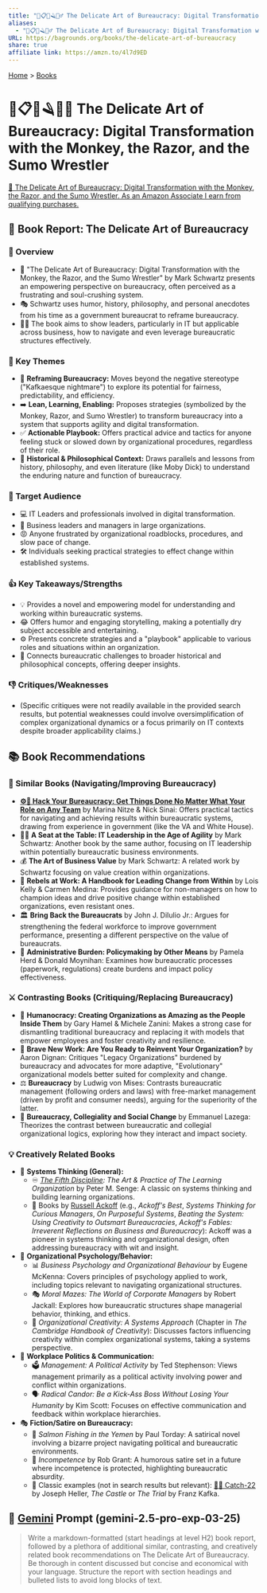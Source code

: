 ```yaml
---
title: "🏢📋🐒🪒🤼‍♂️ The Delicate Art of Bureaucracy: Digital Transformation with the Monkey, the Razor, and the Sumo Wrestler"
aliases:
  - "🏢📋🐒🪒🤼‍♂️ The Delicate Art of Bureaucracy: Digital Transformation with the Monkey, the Razor, and the Sumo Wrestler"
URL: https://bagrounds.org/books/the-delicate-art-of-bureaucracy
share: true
affiliate link: https://amzn.to/4l7d9ED
---
```

[Home](../index.md) > [Books](./index.md)  
# 🏢📋🐒🪒🤼‍♂️ The Delicate Art of Bureaucracy: Digital Transformation with the Monkey, the Razor, and the Sumo Wrestler  
[🛒 The Delicate Art of Bureaucracy: Digital Transformation with the Monkey, the Razor, and the Sumo Wrestler. As an Amazon Associate I earn from qualifying purchases.](https://amzn.to/4l7d9ED)  
  
## 📖 Book Report: The Delicate Art of Bureaucracy  
  
### 📝 Overview  
* 🐒 "The Delicate Art of Bureaucracy: Digital Transformation with the Monkey, the Razor, and the Sumo Wrestler" by Mark Schwartz presents an empowering perspective on bureaucracy, often perceived as a frustrating and soul-crushing system.  
* 🎭 Schwartz uses humor, history, philosophy, and personal anecdotes from his time as a government bureaucrat to reframe bureaucracy.  
* 👨‍💼 The book aims to show leaders, particularly in IT but applicable across business, how to navigate and even leverage bureaucratic structures effectively.  
  
### 🔑 Key Themes  
* 🔄 **Reframing Bureaucracy:** Moves beyond the negative stereotype ("Kafkaesque nightmare") to explore its potential for fairness, predictability, and efficiency.  
* ➡️ **Lean, Learning, Enabling:** Proposes strategies (symbolized by the Monkey, Razor, and Sumo Wrestler) to transform bureaucracy into a system that supports agility and digital transformation.  
* ✅ **Actionable Playbook:** Offers practical advice and tactics for anyone feeling stuck or slowed down by organizational procedures, regardless of their role.  
* 📜 **Historical & Philosophical Context:** Draws parallels and lessons from history, philosophy, and even literature (like Moby Dick) to understand the enduring nature and function of bureaucracy.  
  
### 🎯 Target Audience  
* 💻 IT Leaders and professionals involved in digital transformation.  
* 🏢 Business leaders and managers in large organizations.  
* 😡 Anyone frustrated by organizational roadblocks, procedures, and slow pace of change.  
* 🛠️ Individuals seeking practical strategies to effect change within established systems.  
  
### 👍 Key Takeaways/Strengths  
* 💡 Provides a novel and empowering model for understanding and working within bureaucratic systems.  
* 😂 Offers humor and engaging storytelling, making a potentially dry subject accessible and entertaining.  
* ⚙️ Presents concrete strategies and a "playbook" applicable to various roles and situations within an organization.  
* 🤔 Connects bureaucratic challenges to broader historical and philosophical concepts, offering deeper insights.  
  
### 👎 Critiques/Weaknesses  
* (Specific critiques were not readily available in the provided search results, but potential weaknesses could involve oversimplification of complex organizational dynamics or a focus primarily on IT contexts despite broader applicability claims.)  
  
## 📚 Book Recommendations  
  
### 🤝 Similar Books (Navigating/Improving Bureaucracy)  
* **[⚙️🏢 Hack Your Bureaucracy: Get Things Done No Matter What Your Role on Any Team](./hack-your-bureaucracy-get-things-done-no-matter-what-your-role-on-any-team.md)** by Marina Nitze & Nick Sinai: Offers practical tactics for navigating and achieving results within bureaucratic systems, drawing from experience in government (like the VA and White House).  
* 👨‍💼 **A Seat at the Table: IT Leadership in the Age of Agility** by Mark Schwartz: Another book by the same author, focusing on IT leadership within potentially bureaucratic business environments.  
* 💰 **The Art of Business Value** by Mark Schwartz: A related work by Schwartz focusing on value creation within organizations.  
* 📣 **Rebels at Work: A Handbook for Leading Change from Within** by Lois Kelly & Carmen Medina: Provides guidance for non-managers on how to champion ideas and drive positive change within established organizations, even resistant ones.  
* 🏛️ **Bring Back the Bureaucrats** by John J. DiIulio Jr.: Argues for strengthening the federal workforce to improve government performance, presenting a different perspective on the value of bureaucrats.  
* 📝 **Administrative Burden: Policymaking by Other Means** by Pamela Herd & Donald Moynihan: Examines how bureaucratic processes (paperwork, regulations) create burdens and impact policy effectiveness.  
  
### ⚔️ Contrasting Books (Critiquing/Replacing Bureaucracy)  
* 🚀 **Humanocracy: Creating Organizations as Amazing as the People Inside Them** by Gary Hamel & Michele Zanini: Makes a strong case for dismantling traditional bureaucracy and replacing it with models that empower employees and foster creativity and resilience.  
* 🌱 **Brave New Work: Are You Ready to Reinvent Your Organization?** by Aaron Dignan: Critiques "Legacy Organizations" burdened by bureaucracy and advocates for more adaptive, "Evolutionary" organizational models better suited for complexity and change.  
* ⚖️ **Bureaucracy** by Ludwig von Mises: Contrasts bureaucratic management (following orders and laws) with free-market management (driven by profit and consumer needs), arguing for the superiority of the latter.  
* 🤝 **Bureaucracy, Collegiality and Social Change** by Emmanuel Lazega: Theorizes the contrast between bureaucratic and collegial organizational logics, exploring how they interact and impact society.  
  
### 💡 Creatively Related Books  
* 🧠 **Systems Thinking (General):**  
    * ♾️ *[The Fifth Discipline](./the-fifth-discipline.md): The Art & Practice of The Learning Organization* by Peter M. Senge: A classic on systems thinking and building learning organizations.  
    * 🧐 Books by [Russell Ackoff](../people/russell-ackoff.md) (e.g., *Ackoff's Best*, *Systems Thinking for Curious Managers*, *On Purposeful Systems*, *Beating the System: Using Creativity to Outsmart Bureaucracies*, *Ackoff's Fables: Irreverent Reflections on Business and Bureaucracy*): Ackoff was a pioneer in systems thinking and organizational design, often addressing bureaucracy with wit and insight.  
* 🧠 **Organizational Psychology/Behavior:**  
    * 📊 *Business Psychology and Organizational Behaviour* by Eugene McKenna: Covers principles of psychology applied to work, including topics relevant to navigating organizational structures.  
    * 🎭 *Moral Mazes: The World of Corporate Managers* by Robert Jackall: Explores how bureaucratic structures shape managerial behavior, thinking, and ethics.  
    * 🎨 *Organizational Creativity: A Systems Approach* (Chapter in *The Cambridge Handbook of Creativity*): Discusses factors influencing creativity within complex organizational systems, taking a systems perspective.  
* 🏢 **Workplace Politics & Communication:**  
    * 🗳️ *Management: A Political Activity* by Ted Stephenson: Views management primarily as a political activity involving power and conflict within organizations.  
    * 🗣️ *Radical Candor: Be a Kick-Ass Boss Without Losing Your Humanity* by Kim Scott: Focuses on effective communication and feedback within workplace hierarchies.  
* 🎭 **Fiction/Satire on Bureaucracy:**  
    * 🎣 *Salmon Fishing in the Yemen* by Paul Torday: A satirical novel involving a bizarre project navigating political and bureaucratic environments.  
    * 🤪 *Incompetence* by Rob Grant: A humorous satire set in a future where incompetence is protected, highlighting bureaucratic absurdity.  
    * 📜 Classic examples (not in search results but relevant): [🔁🤪 Catch-22](./catch-22.md) by Joseph Heller, *The Castle* or *The Trial* by Franz Kafka.  
  
## 💬 [Gemini](../software/gemini.md) Prompt (gemini-2.5-pro-exp-03-25)  
> Write a markdown-formatted (start headings at level H2) book report, followed by a plethora of additional similar, contrasting, and creatively related book recommendations on The Delicate Art of Bureaucracy. Be thorough in content discussed but concise and economical with your language. Structure the report with section headings and bulleted lists to avoid long blocks of text.